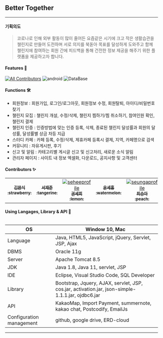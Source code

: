 ## Better Together
***

#### 기획의도
> 코로나로 인해 외부 활동이 많이 줄어든 요즘같은 시기에 크고 작은 생활습관을 챌린지로 만들어 
도전하며 서로 의지를 북돋아 목표를 달성하게 도와주고 함께 챌린지에 참여하는 회원 간에 피드백을 통해
건전한 정보 제공을 해주기 위한 플랫폼을 제공하고자 합니다.

#### Features 🌟

 [![All Contributors](https://img.shields.io/badge/all__contributors-6-orange)](#contributors-)
 ![android](https://img.shields.io/badge/eclipse-java-green)
 ![DataBase](https://img.shields.io/badge/DataBase-Oracle-lightgrey)

#### Functions :hammer_and_wrench:
+ 회원정보 : 회원가입, 로그인/로그아웃, 회원정보 수정, 회원탈퇴, 아이디/비밀번호 찾기
+ 챌린지 모집 : 챌린지 개설, 수정/삭제, 챌린지 찜하기/찜 취소하기, 참여인원 확인, 챌린지 결제
+ 챌린지 인증 : 인증방법에 맞는 인증 등록, 삭제, 종료된 챌린지 달성률과 회원의 달성률, 달성률별 상금 차등 지급
+ 스터디 카페 : 카페 등록, 수정/삭제, 제휴카페 등록시 결제, 지역, 카페명으로 검색
+ 커뮤니티 : 자유게시판, 후기
+ 신고 및 알림 : 카테고리별 게시글 신고 및 신고처리, 새로운 소식 알림
+ 관리자 페이지 : 사이트 내 정보 엑셀화, 다운로드, 공지사항 및 고객센터 

#### Contributors :sparkles:
<table>
  <tr>
    <td align="center">
      <a href="https://github.com/kimwansik5">
      <img src="https://avatars.githubusercontent.com/u/76933689?s=400&v=4" alt=""/><br />
      <sub>
      <b>
      김완식<br/>
      :strawberry:
      </b>
      </sub>
      </a>
    </td>
    <td align="center">
      <a href="https://github.com/jaejunseo">
      <img src="https://avatars.githubusercontent.com/u/76934235?s=400&v=4" alt=""/><br />
      <sub>
      <b>
      서재준<br/>
      :tangerine:  
      </b>
      </sub>
      </a>
    </td>
     <td align="center">
      <a href="https://github.com/kwonsehee">
      <img src="https://avatars1.githubusercontent.com/u/48790779?s=460&u=d4c51c01b79d4caaa2b2f3b28ccf2e23075daf9e&v=4" alt="seheeprofile"/><br />
      <sub>
      <b>
      권세희<br/>
      :lemon:  
      </b>
      </sub>
      </a>
    </td>
      <td align="center">
      <a href="https://github.com/yunsehong">
      <img src="https://avatars.githubusercontent.com/u/76933763?s=400&v=4" alt=""/><br />
      <sub>
      <b>
      윤세홍<br/>
      :watermelon: 
      </b>
      </sub>
      </a>
    </td>
       <td align="center">
      <a href="https://github.com/seungahh">
      <img src="https://avatars3.githubusercontent.com/u/73922848?s=460&u=472b1f342de5ef26b95a81ae7f4d0365ed1cf995&v=4" alt="seungaprofile"/><br />
      <sub>
      <b>
      최승아<br/>
      :peach:  
      </b>
      </sub>
      </a>
    </td>
    <td align="center">
      <a href="https://github.com/keunhwa">
      <img src="https://avatars.githubusercontent.com/u/76933621?s=400&v=4" alt=""/><br />
      <sub>
      <b>
      김은화<br/>
      :apple:  
      </b>
      </sub>
      </a>
    </td>
 </tr>
 <table>

#### Using Langages, Library & API :book:
| OS         | Window 10, Mac |
| ---------- | ------------- |
| Language      | Java, HTML5, JavaScript, jQuery, Servlet, JSP, Ajax |
| DBMS      | Oracle 11g  |
| Server      | Apache Tomcat 8.5 |
| JDK     | Java 1.8, Java 11, servlet, JSP  |
| IDE        | Eclipse, Visual Studio Code, SQL Developer  |
| Library       | Bootstrap, Jquery, AJAX, servlet, JSP, cos.jar, activation.jar, json-simple-1.1.1.jar, ojdbc6.jar |
| API       |  KakaoMap, Import Payment, summernote, kakao chat, Postcodify, EmailJs  |
|Configuration management| github, google drive, ERD-cloud |

***

